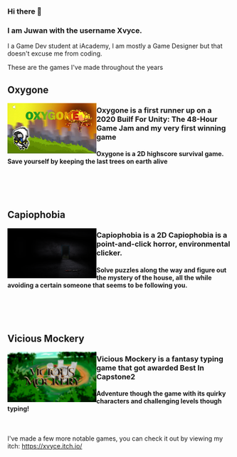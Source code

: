 ### Hi there 👋
### I am Juwan with the username Xvyce.
I a Game Dev student at iAcademy, I am mostly a Game Designer but that doesn't excuse me from coding.

These are the games I've made throughout the years
## Oxygone
[<img align="left" src = "https://github.com/Xvyce/Oxygone/blob/main/Assets/Sprites/oxygone_title%201.JPG?raw=true" width=200>](https://xvyce.itch.io/oxygone)
### Oxygone is a first runner up on a 2020 Builf For Unity: The 48-Hour Game Jam and my very first winning game
#### Oxygone is a 2D highscore survival game. Save yourself by keeping the last trees on earth alive


<br>
<br>
<br>

## Capiophobia
[<img align="left" src = "https://github.com/Xvyce/Capiophobia/blob/master/Assets/Art/titlescreen(new).png" width=200>](https://xvyce.itch.io/capiophobia)
### Capiophobia is a 2D Capiophobia is a point-and-click horror, environmental clicker. 
#### Solve puzzles along the way and figure out the mystery of the house, all the while avoiding a certain someone that seems to be following you.

<br>
<br>
<br>

## Vicious Mockery
[<img align="left" src = "https://github.com/Xvyce/GAMPROJ2-VICIOUS-MOCKERY/blob/main/Assets/Images/titlescreenVM.png" width=200>](https://xvyce.itch.io/capiophobia)
### Vicious Mockery is a fantasy typing game that got awarded Best In Capstone2
#### Adventure though the game with its quirky characters and challenging levels though typing!

<br>

I've made a few more notable games, you can check it out by viewing my itch: https://xvyce.itch.io/
<!--
**Xvyce/Xvyce** is a ✨ _special_ ✨ repository because its `README.md` (this file) appears on your GitHub profile.

Here are some ideas to get you started:

- 🔭 I’m currently working on ...
- 🌱 I’m currently learning ...
- 👯 I’m looking to collaborate on ...
- 🤔 I’m looking for help with ...
- 💬 Ask me about ...
- 📫 How to reach me: ...
- 😄 Pronouns: ...
- ⚡ Fun fact: ...
-->
